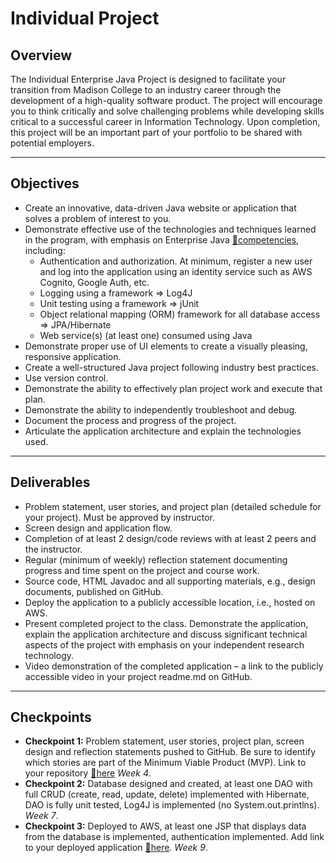 
# Individual Project

## Overview

The Individual Enterprise Java Project is designed to facilitate your transition from Madison College to an industry career through the development of a high-quality software product. 
The project will encourage you to think critically and solve challenging problems while developing skills critical to a successful career in Information Technology. 
Upon completion, this project will be an important part of your portfolio to be shared with potential employers.

---

## Objectives

- Create an innovative, data-driven Java website or application that solves a problem of interest to you.
- Demonstrate effective use of the technologies and techniques learned in the program, with emphasis on Enterprise Java [🔗competencies](https://paulawaite.com/education/java113/competencies.html), including:
  - Authentication and authorization. At minimum, register a new user and log into the application using an identity service such as AWS Cognito, Google Auth, etc.
  - Logging using a framework => Log4J
  - Unit testing using a framework => jUnit
  - Object relational mapping (ORM) framework for all database access => JPA/Hibernate
  - Web service(s) (at least one) consumed using Java
- Demonstrate proper use of UI elements to create a visually pleasing, responsive application.
- Create a well-structured Java project following industry best practices.
- Use version control.
- Demonstrate the ability to effectively plan project work and execute that plan.
- Demonstrate the ability to independently troubleshoot and debug.
- Document the process and progress of the project.
- Articulate the application architecture and explain the technologies used.

---

## Deliverables

- Problem statement, user stories, and project plan (detailed schedule for your project). Must be approved by instructor.
- Screen design and application flow.
- Completion of at least 2 design/code reviews with at least 2 peers and the instructor.
- Regular (minimum of weekly) reflection statement documenting progress and time spent on the project and course work.
- Source code, HTML Javadoc and all supporting materials, e.g., design documents, published on GitHub.
- Deploy the application to a publicly accessible location, i.e., hosted on AWS.
- Present completed project to the class. Demonstrate the application, explain the application architecture and discuss significant technical aspects of the project with emphasis on your independent research technology.
- Video demonstration of the completed application – a link to the publicly accessible video in your project readme.md on GitHub.

---

## Checkpoints

- **Checkpoint 1:** Problem statement, user stories, project plan, screen design and reflection statements pushed to GitHub. Be sure to identify which stories are part of the Minimum Viable Product (MVP). Link to your repository [🔗here](https://github.com/mad-ent-java-f25/student/blob/main/IndividualProjects.md) *Week 4*.
- **Checkpoint 2:** Database designed and created, at least one DAO with full CRUD (create, read, update, delete) implemented with Hibernate, DAO is fully unit tested, Log4J is implemented (no System.out.printlns). *Week 7*.
- **Checkpoint 3:** Deployed to AWS, at least one JSP that displays data from the database is implemented, authentication implemented. Add link to your deployed application [🔗here](https://github.com/mad-ent-java-f25/student/blob/main/IndividualProjects.md). *Week 9*.
